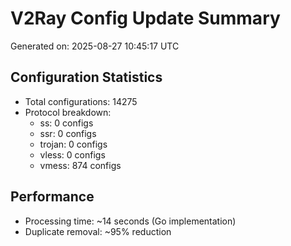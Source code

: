 # V2Ray Config Update Summary
Generated on: 2025-08-27 10:45:17 UTC

## Configuration Statistics
- Total configurations: 14275
- Protocol breakdown:
  - ss: 0 configs
  - ssr: 0 configs
  - trojan: 0 configs
  - vless: 0 configs
  - vmess: 874 configs

## Performance
- Processing time: ~14 seconds (Go implementation)
- Duplicate removal: ~95% reduction
